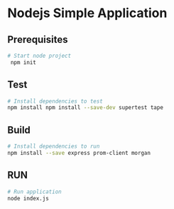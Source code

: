 # Nodejs Simple Application

## Prerequisites
```bash
# Start node project
 npm init 
 ```

## Test
```bash
# Install dependencies to test
npm install npm install --save-dev supertest tape
```

## Build
```bash
# Install dependencies to run
npm install --save express prom-client morgan 
```

## RUN
```bash
# Run application
node index.js
```
